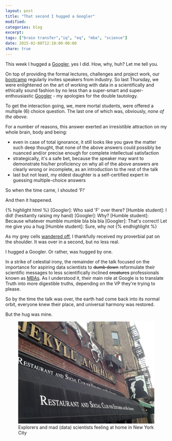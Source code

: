 ```yaml
---
layout: post
title: "That second I hugged a Googler"
modified:
categories: blog
excerpt:
tags: ["brain transfer","iq", "eq", "mba", "science"]
date: 2015-02-08T12:10:00-00:00
share: true
---
```


This week I hugged a [Googler][cassie_kozyrkov], yes I did. How, why, huh? Let me tell you.

On top of providing the formal lectures, challenges and project work, our [bootcamp][metis-datascience] regularly invites speakers from industry.
So last Thursday, we were enlightened on the art of working with data in a scientifically and ethically sound fashion by no less than
a super-smart and super-enthousiastic [Googler][cassie_kozyrkov] - my apologies for the double tautology.

To get the interaction going, we, mere mortal students, were offered a multiple (6) choice question. The last one of which was,
obviously, _none of the above_.

For a number of reasons, this answer exerted an irresistible attraction on my whole brain, body and being:

* even in case of total ignorance, it still looks like you gave the matter such deep thought, that none of the above answers
could possibly be nuanced and/or precise enough for complete intellectual satisfaction
* strategically, it's a safe bet, because the speaker may want to demonstrate his/her proficiency on why all of the above answers are clearly wrong or incomplete, as an introduction to the rest of the talk
* last but not least, my eldest daughter is a self-certified expert in guessing multiple-choice answers

So when the time came, I shouted 'F!'

And then it happened.

{% highlight html %}
[Googler]: Who said 'F' over there?
[Humble student]: I did! (hesitantly raising my hand)
[Googler]: Why?
[Humble student]: Because whatever mumble mumble bla bla bla
[Googler]: That's correct! Let me give you a hug
[Humble student]: Sure, why not
{% endhighlight %}

As my grey cells <a href="http://youtu.be/h8JX1Pl9F_Q?t=38s">wandered off</a>, I thankfully received my
proverbial pat on the shoulder. It was over in a second, but no less real.

I hugged a Googler. Or rather, was hugged by one.

In a strike of celestial irony, the remainder of the talk focused on the importance for aspiring data
scientists to <strike>dumb down</strike> reformulate their scientific messages to less scientifically
inclined <strike>creatures</strike> professionals
known as <a href="http://be.linkedin.com/in/fdurant">MBAs</a>.
As I understood it, their main role at Google is to translate Truth into more digestible truths, depending
on the VP they're trying to please.

So by the time the talk was over, the earth had come back into its normal orbit, everyone knew their place,
and universal harmony was restored.

But the hug was mine.

<figure>
	<img src="/images/jekyll_hyde_mad_scientist.jpg" alt="Jekyll and Hyde: restaurant and social club for explorers and mad scientists"/>
	<figcaption>Explorers and mad (data) scientists feeling at home in New York City</figcaption>
</figure>


[cassie_kozyrkov]: https://www.linkedin.com/profile/view?id=27312399
[metis-datascience]: http://www.thisismetis.com/data-science
